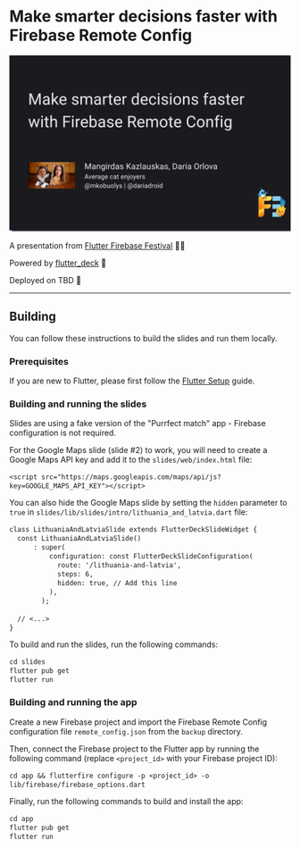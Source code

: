 # Make smarter decisions faster with Firebase Remote Config

![Header image](header.png)

A presentation from [Flutter Firebase Festival](https://f3.events/) 💙💛

Powered by [flutter_deck](https://pub.dev/packages/flutter_deck) 🚀

Deployed on TBD 🎉

---

## Building

You can follow these instructions to build the slides and run them locally.

### Prerequisites

If you are new to Flutter, please first follow the [Flutter Setup](https://flutter.dev/setup/) guide.

### Building and running the slides

Slides are using a fake version of the "Purrfect match" app - Firebase configuration is not required.

For the Google Maps slide (slide #2) to work, you will need to create a Google Maps API key and add it to the `slides/web/index.html` file:

```
<script src="https://maps.googleapis.com/maps/api/js?key=GOOGLE_MAPS_API_KEY"></script>
```

You can also hide the Google Maps slide by setting the `hidden` parameter to `true` in `slides/lib/slides/intro/lithuania_and_latvia.dart` file:

```
class LithuaniaAndLatviaSlide extends FlutterDeckSlideWidget {
  const LithuaniaAndLatviaSlide()
      : super(
          configuration: const FlutterDeckSlideConfiguration(
            route: '/lithuania-and-latvia',
            steps: 6,
            hidden: true, // Add this line
          ),
        );

  // <...>
}
```

To build and run the slides, run the following commands:

```
cd slides
flutter pub get
flutter run
```

### Building and running the app

Create a new Firebase project and import the Firebase Remote Config configuration file `remote_config.json` from the `backup` directory.

Then, connect the Firebase project to the Flutter app by running the following command (replace `<project_id>` with your Firebase project ID):

```
cd app && flutterfire configure -p <project_id> -o lib/firebase/firebase_options.dart
```

Finally, run the following commands to build and install the app:

```
cd app
flutter pub get
flutter run
```
